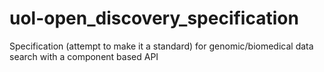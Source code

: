 # uol-open_discovery_specification
Specification (attempt to make it a standard) for genomic/biomedical data search with a component based API
